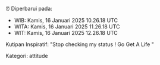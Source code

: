 ⏰ Diperbarui pada:
- WIB: Kamis, 16 Januari 2025 10.26.18 UTC
- WITA: Kamis, 16 Januari 2025 11.26.18 UTC
- WIT: Kamis, 16 Januari 2025 12.26.18 UTC

Kutipan Inspiratif:
"Stop checking my status ! Go Get A Life "


Kategori: attitude

